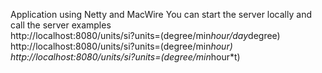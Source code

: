 Application using Netty and MacWire
You can start the server locally and call the server
examples  
http://localhost:8080/units/si?units=(degree/min*hour/day*degree)
http://localhost:8080/units/si?units=(degree/min*hour)
http://localhost:8080/units/si?units=(degree/min*hour*t)
